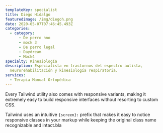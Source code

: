 ```yaml
---
templateKey: specialist
title: Diego Hidalgo
featuredimage: /img/diegoh.png
date: 2020-05-07T07:46:45.493Z
categories:
  - category:
      - De perro hno
      - mock 3
      - De perro legal
      - Daydream
      - Mock4
specialty: Kinesiología
description: Especialista en trastornos del espectro autista,
  neurorehabilitación y kinesiología respiratoria.
services:
  - Terapia Manual Ortopédica
---
```

Every Tailwind utility also comes with responsive variants, making it extremely easy to build responsive interfaces without resorting to custom CSS.

Tailwind uses an intuitive `{screen}:` prefix that makes it easy to notice responsive classes in your markup while keeping the original class name recognizable and intact.bla